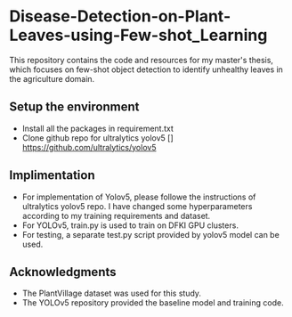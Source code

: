 # Disease-Detection-on-Plant-Leaves-using-Few-shot_Learning


This repository contains the code and resources for my master's thesis, which focuses on few-shot object detection to identify unhealthy leaves in the agriculture domain.

## Setup the environment

- Install all the packages in requirement.txt
- Clone github repo for ultralytics yolov5 [] https://github.com/ultralytics/yolov5
 
 
 
## Implimentation

- For implementation of Yolov5, please followe the instructions of ultralytics yolov5 repo. I have changed some hyperparameters according to      my training requirements and dataset. 
- For YOLOv5, train.py is used to train on DFKI GPU clusters. 
- For testing, a separate test.py script provided by yolov5 model can be used.





## Acknowledgments

- The PlantVillage dataset was used for this study.
- The YOLOv5 repository provided the baseline model and training code.
















